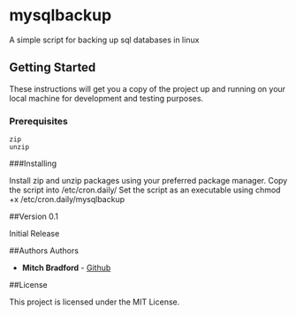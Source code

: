 
# mysqlbackup
A simple script for backing up sql databases in linux

## Getting Started

These instructions will get you a copy of the project up and running on your local machine for development and testing purposes.

### Prerequisites

```
zip
unzip
```
###Installing

Install zip and unzip packages using your preferred package manager.
Copy the script into /etc/cron.daily/
Set the script as an executable using chmod +x /etc/cron.daily/mysqlbackup

##Version 0.1

Initial Release

##Authors
Authors

* **Mitch Bradford** - [Github](https://github.com/mitchbradford)

##License

This project is licensed under the MIT License.
